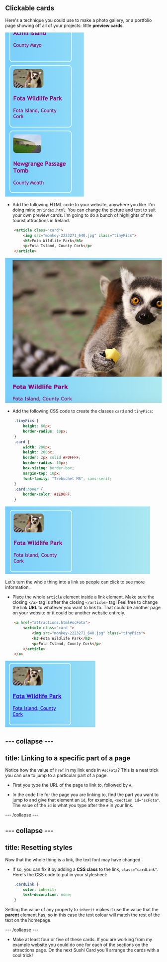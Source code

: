 ## Clickable cards

Here's a technique you could use to make a photo gallery, or a portfolio page showing off all of your projects: little **preview cards**. 

![Preview card showing an image thumbnail and some text](images/cardsPreview.png)

+ Add the following HTML code to your website, anywhere you like. I'm doing mine on `index.html`. You can change the picture and text to suit your own preview cards. I'm going to do a bunch of highlights of the tourist attractions in Ireland.

```html
    <article class="card">
        <img src="monkey-2223271_640.jpg" class="tinyPics">
        <h3>Fota Wildlife Park</h3>
        <p>Fota Island, County Cork</p>
    </article>
```

![Image and text before styles are applied](images/cardUnstyled.png)   

+ Add the following CSS code to create the classes `card` and `tinyPics`:

```css
    .tinyPics {
        height: 60px;
        border-radius: 10px;
    }
    .card {
        width: 200px;
        height: 200px;
        border: 2px solid #F0FFFF;
        border-radius: 10px;
        box-sizing: border-box;
        margin-top: 10px;
        font-family: "Trebuchet MS", sans-serif;
    }
    .card:hover {
        border-color: #1E90FF;
    }
```

![Image and text with styling to create a small card effect](images/cardStyled.png)

Let's turn the whole thing into a link so people can click to see more information. 

+ Place the whole `article` element inside a link element. Make sure the closing `</a>` tag is after the closing `</article>` tag! Feel free to change the link **URL** to whatever you want to link to. That could be another page on your website or it could be another website entirely.

```html
    <a href="attractions.html#scFota">  
        <article class="card ">
            <img src="monkey-2223271_640.jpg" class="tinyPics">
            <h3>Fota Wildlife Park</h3>
            <p>Fota Island, County Cork</p>
        </article>
    </a>
```

![Text and picture that has been turned into a link](images/cardLink.png)

--- collapse ---
---
title: Linking to a specific part of a page
---

Notice how the value of `href` in my link ends in `#scFota`? This is a neat trick you can use to jump to a particular part of a page. 

+ First you type the URL of the page to link to, followed by `#`. 

+ In the code file for the page you are linking to, find the part you want to jump to and give that element an `id`, for example, `<section id="scFota"`. The value of the `id` is what you type after the `#` in your link.

--- /collapse ---

--- collapse ---
---
title: Resetting styles
---

Now that the whole thing is a link, the text font may have changed. 

+ If so, you can fix it by adding a **CSS class** to the link, `class="cardLink"`. Here's the CSS code to put in your stylesheet:

```css
    .cardLink {
        color: inherit;
        text-decoration: none;
    }
```
   
Setting the value of any property to `inherit` makes it use the value that the **parent** element has, so in this case the text colour will match the rest of the text on the homepage.

--- /collapse ---

+ Make at least four or five of these cards. If you are working from my example website you could do one for each of the sections on the attractions page. On the next Sushi Card you'll arrange the cards with a cool trick!